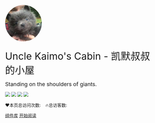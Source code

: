 <div>
  <img style="border-radius: 100%;" width="120px" src="_img/kxm-cabin-logo.jpg"/>

  <div style="margin-top: 20px; font-size: 2rem;">Uncle Kaimo's Cabin - 凯默叔叔的小屋</div>

  <div style="margin: 15px 0; font-size: 1.1rem;">Standing on the shoulders of giants.</div>

  ![](https://img.shields.io/badge/author-kaimo-yellow)
  ![](https://img.shields.io/badge/version-v1.0.0-orange)
  ![](https://img.shields.io/badge/license-MIT-green)
  ![](https://img.shields.io/badge/repo-github-blue)

  <span id="busuanzi_container_site_pv" style="display: inline;">
    ❤️本页总访问次数:<span id="busuanzi_value_site_pv"></span>
  </span>
  &nbsp;&nbsp;
  <span id="busuanzi_container_site_uv" style="display: inline;">
    🔥总访客数: <span id="busuanzi_value_site_uv"></span>
  </span>
</div>

[组件库](/resourcetools/frontend.md)
[开始阅读](/roadmap)

